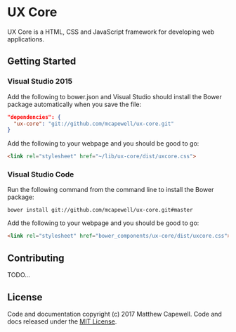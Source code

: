 # UX Core

UX Core is a HTML, CSS and JavaScript framework for developing web applications.

## Getting Started

### Visual Studio 2015

Add the following to bower.json and Visual Studio should install the Bower package automatically when you save the file:

```json
"dependencies": {
  "ux-core": "git://github.com/mcapewell/ux-core.git"
}
```

Add the following to your webpage and you should be good to go:

```html
<link rel="stylesheet" href="~/lib/ux-core/dist/uxcore.css">
```

### Visual Studio Code

Run the following command from the command line to install the Bower package:

```
bower install git://github.com/mcapewell/ux-core.git#master
```

Add the following to your webpage and you should be good to go:

```html
<link rel="stylesheet" href="bower_components/ux-core/dist/uxcore.css">
```

## Contributing

TODO...

## License

Code and documentation copyright (c) 2017 Matthew Capewell. Code and docs released under the [MIT License](LICENSE.md).
